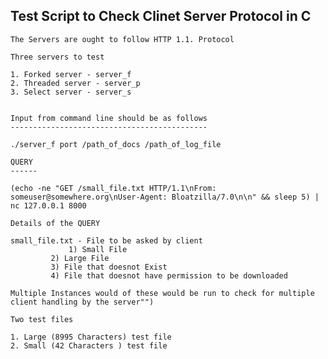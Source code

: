 Test Script to Check Clinet Server Protocol in C
-------------------------------------------------

	The Servers are ought to follow HTTP 1.1. Protocol

	Three servers to test 

	1. Forked server - server_f
	2. Threaded server - server_p
	3. Select server - server_s


	Input from command line should be as follows
	--------------------------------------------

	./server_f port /path_of_docs /path_of_log_file

	QUERY
	------

	(echo -ne "GET /small_file.txt HTTP/1.1\nFrom: someuser@somewhere.org\nUser-Agent: Bloatzilla/7.0\n\n" && sleep 5) | nc 127.0.0.1 8000

	Details of the QUERY

	small_file.txt - File to be asked by client 
		       	 1) Small File
			 2) Large File
			 3) File that doesnot Exist
			 4) File that doesnot have permission to be downloaded
    
    Multiple Instances would of these would be run to check for multiple client handling by the server"")
    
    Two test files
    
    1. Large (8995 Characters) test file 
    2. Small (42 Characters ) test file
